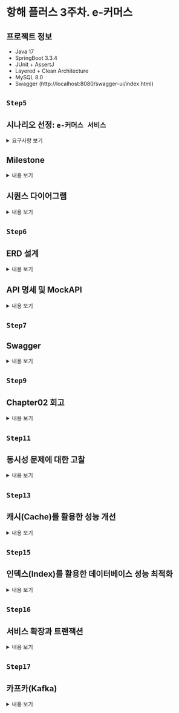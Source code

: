 # 항해 플러스 3주차. e-커머스

## 프로젝트 정보
- Java 17
- SpringBoot 3.3.4
- JUnit + AssertJ
- Layered + Clean Architecture
- MySQL 8.0
- Swagger (http://localhost:8080/swagger-ui/index.html)

## `Step5`
## 시나리오 선정: `e-커머스 서비스`
<details>
<summary>요구사항 보기</summary>

### Description
- `e-커머스 상품 주문 서비스`를 구현해 봅니다.
- 상품 주문에 필요한 메뉴 정보들을 구성하고 조회가 가능해야 합니다.
- 사용자는 상품을 여러개 선택해 주문할 수 있고, 미리 충전한 잔액을 이용합니다.
- 상품 주문 내역을 통해 판매량이 가장 높은 상품을 추천합니다.

### Requirements
- 아래 4가지 API 를 구현합니다.
    - 잔액 충전 / 조회 API
    - 상품 조회 API
    - 주문 / 결제 API
    - 인기 판매 상품 조회 API
- 각 기능 및 제약사항에 대해 단위 테스트를 반드시 하나 이상 작성하도록 합니다.
- 다수의 인스턴스로 어플리케이션이 동작하더라도 기능에 문제가 없도록 작성하도록 합니다.
- `동시성 이슈`를 고려하여 구현합니다.
- 재고 관리에 문제 없도록 구현합니다.

### API Specs

`기본 과제`

1️⃣ `주요` 잔액 충전 / 조회 API
- 결제에 사용될 금액을 충전하는 API 를 작성합니다.
- 사용자 식별자 및 충전할 금액을 받아 잔액을 충전합니다.
- 사용자 식별자를 통해 해당 사용자의 잔액을 조회합니다.

2️⃣ `기본` 상품 조회 API
- 상품 정보(ID, 이름, 가격, 잔여수량)을 조회하는 API 를 작성합니다.
- 조회 시점의 상품별 잔여수량이 정확하면 좋습니다.

3️⃣ `주요` 주문 / 결제 API
- 사용자 식별자와 (상품 ID, 수량) 목록을 입력받아 주문하고 결제를 수행하는 API 를 작성합니다.
- 결제는 기 충전된 잔액을 기반으로 수행하며 성공할 시 잔액을 차감해야 합니다.
- 데이터 분석을 위해 결제 성공 시에 실시간으로 주문 정보를 데이터 플랫폼에 전송해야 합니다.
  - 데이터 플랫폼이 어플리케이션 `외부` 라는 가정만 지켜 작업해 주시면 됩니다.
  - 데이터 플랫폼으로의 전송 기능은 Mock API, Fake Module 등 다양한 방법으로 접근해 봅니다.

4️⃣ `기본` 상위 상품 조회 API
- 최근 3일간 가장 많이 팔린 상위 5개 상품 정보를 제공하는 API 를 작성합니다.
- 통계 정보를 다루기 위한 기술적 고민을 충분히 해보도록 합니다.

`심화 과제`

5️⃣ `심화` 장바구니 기능
- 사용자는 구매 이전에 관심 있는 상품들을 장바구니에 적재할 수 있습니다.
- 이 기능을 제공하기 위해 `장바구니에 상품 추가/삭제` API 와 `장바구니 조회` API 가 필요합니다.
- 위 두 기능을 제공하기 위해 어떤 요구사항의 비즈니스 로직을 설계해야 할지 고민해 봅니다.

`💡KEY POINT`

- 동시에 여러 주문이 들어올 경우, 유저의 보유 잔고에 대한 처리가 정확해야 합니다.
- 각 상품의 재고 관리가 정상적으로 이루어져 잘못된 주문이 발생하지 않도록 해야 합니다.

</details>

## Milestone
<details>
<summary>내용 보기</summary>

### 1주차 (2024년 10월 05일 ~ 2024년 10월 11일)
- `주요 목표`: 프로젝트 시작 및 기본 API 설계
- `작업 내용`
  - Milestone 작성
  - 시퀀스 다이어그램 작성
  - ERD 작성
  - API 명세 및 MockAPI 작성

### 2주차 (2024년 10월 12일 ~ 2024년 10월 18일)
- `주요 목표`: 기능 구현
- `작업 내용`
  - 잔액 충전 / 조회 API 구현
  - 상품 조회 API / 상위 상품 조회 API 구현
  - 주문 / 결제 API 구현
  - 장바구니 기능 구현

### 3주차 (2024년 10월 19일 ~ 2024년 10월 25일)
- `주요 목표`: 기능 고도화 및 리팩토링
- `작업 내용`
  - 코드 리팩토링 및 최적화
  - 예외 처리 강화
  - 통합 테스트 작성

</details>

## 시퀀스 다이어그램
<details>
<summary>내용 보기</summary>

### ver. 1주차 (2024년 10월 05일 ~ 2024년 10월 11일)
- 클라이언트, 도메인 모듈, 데이터 플랫폼을 기본 구조로 시퀀스 다이어그램을 작성 
- 추후 과제 요구사항에 맞춰 점차 고도화 예정
- Mermaid 로딩 문제로 인한 다이어그램 통합

### ver. 2주차 (2024년 10월 12일 ~ 2024년 10월 18일)
- 과제 피드백 수정 사항 반영: 서비스명 및 메서드명 표기
- 비지니스 로직 구현에 따른 변경

```mermaid
sequenceDiagram
  actor  Client
  participant UserApplicationService
  participant ProductApplicationService
  participant OrderApplicationService
  participant PaymentApplicationService
  participant CartApplicationService
  participant DataPlatform
  
  Note left of Client: 1. 잔액 조회 API
  Client->>+UserApplicationService: GET /users/balance/{id}
  UserApplicationService->>+DataPlatform: UserService.getPoint(userId)
  DataPlatform-->>-UserApplicationService: User
  UserApplicationService-->>-Client: 200 UserPointResponse 

  Note left of Client: 2. 잔액 충전 API
  Client->>+UserApplicationService: PATCH /users/balance/charge
  UserApplicationService->>+DataPlatform: UserService.chargePoint(userId, amount)
  opt 유효하지 않은 포인트
    UserApplicationService-->>Client: 404 ErrorResponse
  end
  DataPlatform-->>-UserApplicationService: User
  UserApplicationService-->>-Client: 200 UserPointResponse

  Note left of Client: 3. 상품 조회 API
  Client->>+ProductApplicationService: GET /products
  ProductApplicationService->>+DataPlatform: ProductService.getProducts()
  DataPlatform-->>-ProductApplicationService: List<Product> products
  ProductApplicationService-->>-Client: 200 ProductResponse

  Note left of Client: 4. 상위 상품 조회 API
  Client->>+ProductApplicationService: GET /products/popular
  ProductApplicationService->>+DataPlatform: OrderService.popularProducts()
  DataPlatform-->>-ProductApplicationService: List<Long> productIds
  loop [n < productIds.size()]
    ProductApplicationService->>+DataPlatform: ProductService.getProduct(productId)
    DataPlatform-->>-ProductApplicationService: Product
  end
  ProductApplicationService-->>-Client: 200 ProductResponse

  Note left of Client: 5. 주문 API
  Client->>+OrderApplicationService: POST /orders
  loop [n < orderProducts.size()]
    OrderApplicationService->>+DataPlatform: ProductService.reduceProduct(productId, quantity)
    DataPlatform-->>-OrderApplicationService: Product
    opt 상품이 존재하지 않거나, 재고가 부족한 경우
        OrderApplicationService-->>Client: 400 404 ErrorResponse
    end
  end
  OrderApplicationService->>+DataPlatform: OrderService.createOrder(userId, orderLineRequestList)
  DataPlatform-->>-OrderApplicationService: Order
  OrderApplicationService-->>-Client: 200 OrderResponse


  Note left of Client: 6. 결제 API
  Client->>+PaymentApplicationService: POST /payments
  PaymentApplicationService->>+DataPlatform: OrderService.order(orderId)
  DataPlatform-->>-PaymentApplicationService: Order
  opt 주문이 존재하지 않는 경우
    PaymentApplicationService-->>Client: 400 ErrorResponse
  end
  alt
    PaymentApplicationService->>+DataPlatform: UserService.usePoint(userId, totalPrice)
    DataPlatform-->>-PaymentApplicationService: OK
    PaymentApplicationService->>+DataPlatform: PaymentService.payment(userId, SUCCESS)
    DataPlatform-->>-PaymentApplicationService: Payment SUCCESS
    PaymentApplicationService->>+DataPlatform: OrderService.completeOrder(Order)
    DataPlatform-->>-PaymentApplicationService: OK
  else 포인트가 부족한 경우
    PaymentApplicationService->>+DataPlatform: UserService.usePoint(userId, totalPrice)
    DataPlatform-->>-PaymentApplicationService: Exception
    PaymentApplicationService->>+DataPlatform: PaymentService.payment(userId, FAIL)
    DataPlatform-->>-PaymentApplicationService: Payment FAIL
  end
  PaymentApplicationService-->>-Client: 200 PaymentResponse

  Note left of Client: 7. 장바구니 목록 조회
  Client->>+CartApplicationService: POST /carts/{id}
  CartApplicationService->>+DataPlatform: CartService.getCarts(userId)
  DataPlatform-->>-CartApplicationService: List<Cart> carts
  CartApplicationService-->>-Client: 200 CartResponse

  Note left of Client: 8. 장바구니 추가
  Client->>+CartApplicationService: PATCH /carts/add
  CartApplicationService->>+DataPlatform: ProductService.getProduct(productId)
  DataPlatform-->>-CartApplicationService: Product
  opt 상품이 존재하지 않는 경우
    CartApplicationService-->>Client: 400 ErrorResponse
  end
  CartApplicationService->>+DataPlatform: CartService.addCart(userId, quantity, product)
  DataPlatform-->>-CartApplicationService: List<Cart> carts
  CartApplicationService-->>-Client: 200 CartResponse

  Note left of Client: 9. 장바구니 제거
  Client->>+CartApplicationService: PATCH /carts/remove
  CartApplicationService->>+DataPlatform: CartService.removeCart(userId, productId)
  opt 장바구니에 해당 상품이 존재하지 않는 경우
    CartApplicationService-->>Client: 400 ErrorResponse
  end
  CartApplicationService-->>-Client: 200 CartResponse
```
</details>

## `Step6`

## ERD 설계

<details>
<summary>내용 보기</summary>

### ver. 1주차 (2024년 10월 05일 ~ 2024년 10월 11일)
- 히스토리 테이블 제외
- 추후 과제 요구사항에 맞춰 점차 고도화 예정

### ver. 2주차 (2024년 10월 12일 ~ 2024년 10월 18일)
- 과제 피드백 수정 사항 반영

![img.png](docs/step06/img.png)

</details>

## API 명세 및 MockAPI

<details>
<summary>내용 보기</summary>

### (1) 잔액 조회 API
- Endpoint: `GET` /users/balance/{id}
- Summary: 사용자의 잔액을 조회한다.
- Parameter:
  - `id` 사용자 고유 식별자
- ResponseBody:
  - `200` OK
    - `userId`: 사용자 고유 식별자
    - `userName`: 사용자 이름
    - `point`: 포인트 잔액
  ```json
  {
    "userId": "long",
    "userName": "string",
    "point": "long"
  }
  ```
- Example:
  - Response:
    ```json
    {
      "userId": 1,
      "userName": "Alice",
      "point": 100000
    }
    ```
    
### (2) 잔액 충전 API
- Endpoint: `PATCH` /users/balance/charge
- Summary: 사용자의 잔액을 충전한다.
- RequestBody:
  - `userId`: 사용자 고유 식별자
  - `amount`: 충전할 금액
  ```json
  {
    "userId": "long",
    "amount": "long"
  }
  ```
- ResponseBody:
  - `200` OK
    - `userId`: 사용자 고유 식별자
    - `userName`: 사용자 이름
    - `point`: 포인트 잔액
  ```json
  {
    "userId": "long",
    "userName": "string",
    "point": "long"
  }
  ```
- Example:
  - Request:
    ```json
    {
      "userId": 1,
      "amount": 500000
    }
    ``` 
  - Response:
    ```json
    {
       "userId": 1,
       "userName": "Alice",
       "point": 150000
    }
    ```

### (3) 상품 목록 조회 API
- Endpoint: `GET` /products
- Summary: 상품 목록을 조회한다.
- ResponseBody:
  - `200` OK
    - `productId`: 상품 고유 식별자
    - `productName`: 상품명
    - `unitPrice`: 단가
    - `stock`: 재고 수량
  ```json
  [
    {
      "productId": "long",
      "ProductName": "string",
      "unitPrice": "long",
      "stock": "long"
    }
  ]
  ```
- Example:
- Response:
  ```json
  [
    {
      "productId": 1,
      "ProductName": "Laptop",
      "unitPrice": 1500000,
      "stock": 10
    },
    {
      "productId": 2,
      "ProductName": "Smartphone",
      "unitPrice": 800000,
      "stock": 20
    },
    {
      "productId": 3,
      "ProductName": "Headphones",
      "unitPrice": 150000,
      "stock": 50
    },
    {
      "productId": 4,
      "ProductName": "Keyboard",
      "unitPrice": 50000,
      "stock": 30
    },
    {
      "productId": 5,
      "ProductName": "Mouse",
      "unitPrice": 30000,
      "stock": 40
    },
    {
      "productId": 6,
      "ProductName": "Monitor",
      "unitPrice": 300000,
      "stock": 15
    },
    {
      "productId": 7,
      "ProductName": "Tablet",
      "unitPrice": 600000,
      "stock": 25
    },
    {
      "productId": 8,
      "ProductName": "Smartwatch",
      "unitPrice": 250000,
      "stock": 35
    },
    {
      "productId": 9,
      "ProductName": "External Hard Drive",
      "unitPrice": 120000,
      "stock": 20
    },
    {
      "productId": 10,
      "ProductName": "USB Cable",
      "unitPrice": 10000,
      "stock": 100
    }
  ]
  ```

### (4) 상위 상품 조회 API
- Endpoint: `GET` /products/popular
- Summary: 최근 3일간 가장 많이 팔린 상위 5개 상품을 조회한다.
- ResponseBody:
  - `200` OK
    - `productId`: 상품 고유 식별자
    - `productName`: 상품명
    - `unitPrice`: 단가
    - `stock`: 재고 수량
  ```json
  [
    {
      "productId": "long",
      "ProductName": "string",
      "unitPrice": "long",
      "stock": "long"
    }
  ]
  ```
- Example:
  - Response:
    ```json
    [
      {
        "productId": 4,
        "ProductName": "Keyboard",
        "unitPrice": 50000,
        "stock": 30
      },
      {
        "productId": 2,
        "ProductName": "Smartphone",
        "unitPrice": 800000,
        "stock": 20
      },
      {
        "productId": 1,
        "ProductName": "Laptop",
        "unitPrice": 1500000,
        "stock": 10
      },
      {
        "productId": 7,
        "ProductName": "Tablet",
        "unitPrice": 600000,
        "stock": 25
      },
      {
        "productId": 10,
        "ProductName": "USB Cable",
        "unitPrice": 10000,
        "stock": 100
      }
    ]
    ```

### (5) 주문 API
- Endpoint: `POST` /orders
- Summary: 상품을 주문한다.
- RequestBody:
  - `userId`: 사용자 고유 식별자
  - `OrderProductList`: 주문 상품 리스트
    - `productId`: 상품 고유 식별자
    - `quantity`: 주문 수량 
  ```json
  {
    "userId": "long",
    "OrderProductList": [
      {
        "productId": "long",
        "quantity": "long"
      }
    ]
  }
  ```
- ResponseBody:
  - `200` OK
    - `orderId`: 주문 고유 식별자
    - `orderStatus`: 주문 상태 (PENDING: 주문 대기, COMPLETED: 주문 완료, CANCELED: 주문 취소)
    - `productCount`: 주문 상품 수량
    - `totalPrice`: 주문 금액
    ```json
    {
      "orderId": "long",
      "orderStatus": "string",
      "productCount": "long",
      "totalPrice": "long"
    }
    ```
- Example:
  - Request:
    ```json
    {
      "userId":1,
      "OrderProductList": [
        {
          "productId": 2,
          "quantity": 3
        }
      ]
    }
    ``` 
  - Response:
    ```json
    {
      "orderId": 11,
      "orderStatus": "PENDING",
      "productCount": 1,
      "totalPrice": 2400000
    }
    ```

### (6) 결제 API
- Endpoint: `POST` /payments
- Summary: 주문을 결제한다.
- RequestBody:
  - `userId`: 사용자 고유 식별자
  - `orderId`: 주문 고유 식별자
  ```json
  {
    "userId": "long",
    "orderId": "long"
  }
  ```
- ResponseBody:
  - `200` OK
    - `paymentTsid`: 결제 고유 식별자
    - `amount`: 결제 금액
    - `status`: 결제 상태 (SUCCESS: 결제 성공, FAILED: 결제 실패, CANCELLED: 결제 취소)
    ```json
    {
      "paymentId": "long",
      "amount" : "long",
      "paymentStatus" : "string"
    }
    ```
- Example:
  - Request:
    ```json
    {
      "userId": 1,
      "orderId": 11
    }
    ``` 
  - Response:
    ```json
    {
      "paymentId": 1,
      "amount": 2400000,
      "paymentStatus": "FAILED"
    }
    ```

### (7) 장바구니 목록 조회 API
- Endpoint: `GET` /carts/{id}
- Summary: 장바구니 목록을 조회한다.
- Parameter:
  - `id` 사용자 고유 식별자
- ResponseBody:
  - `200` OK
    - `productId`: 장바구니 고유 식별자
    - `productName`: 상품명
    - `quantity`: 장바구니 상품 수량
    - `unitPrice`: 장바구니 상품 단가
    - `cartState`: 장바구니 상품 상태 (AVAILABLE: 구매 가능, OUT_OF_STOCK: 품절)
  ```json
  [
    {
      "productId": "long",
      "productName": "string",
      "quantity": "long",
      "unitPrice": "long",
      "cartState": "string"
    }
  ]
  ```
- Example:
  - Response:
    ```json
    [
      {
        "productId": 1,
        "productName": "Laptop",
        "quantity": 1,
        "unitPrice": 1500000,
        "cartState": "AVAILABLE"
      }
    ]
    ```

### (8) 장바구니 추가 API
- Endpoint: `PATCH` /carts/add
- Summary: 장바구니에 상품을 추가한다.
- RequestBody:
  - `userId`: 사용자 고유 식별자
  - `productId`: 상품 고유 식별자
  - `quantity`: 장바구니 상품 추가 수량
  ```json
  {
    "userId": "long",
    "productId": "long",
    "quantity": "long"
  }
  ```
- ResponseBody:
  - `200` OK
    - `productId`: 장바구니 고유 식별자
    - `productName`: 상품명
    - `quantity`: 장바구니 상품 수량
    - `unitPrice`: 장바구니 상품 단가
    - `cartState`: 장바구니 상품 상태 (AVAILABLE: 구매 가능, OUT_OF_STOCK: 품절)
  ```json
  [
    {
      "productId": "long",
      "productName": "string",
      "quantity": "long",
      "unitPrice": "long",
      "cartState": "string"
    }
  ]
  ```
- Example:
  - Request:
    ```json
    {
      "userId": 1,
      "productId": 1,
      "quantity": 1
    }
    ``` 
  - Response:
    ```json
    [
      {
        "productId": 1,
        "productName": "Laptop",
        "quantity": 1,
        "unitPrice": 1500000,
        "cartState": "AVAILABLE"
      }
    ]
    ```
    
### (9) 장바구니 제거 API
- Endpoint: `PATCH` /carts/remove
- Summary: 장바구니의 상품을 제거한다.
- RequestBody:
  - `userId`: 사용자 고유 식별자
  - `productId`: 상품 고유 식별자
  ```json
  {
    "userId": "long",
    "productId": "long"
  }
  ```
- ResponseBody:
  - `200` OK
    - `productId`: 장바구니 고유 식별자
    - `productName`: 상품명
    - `quantity`: 장바구니 상품 수량
    - `unitPrice`: 장바구니 상품 단가
    - `cartState`: 장바구니 상품 상태 (AVAILABLE: 구매 가능, OUT_OF_STOCK: 품절)
  ```json
  [
    {
      "productId": "long",
      "productName": "string",
      "quantity": "long",
      "unitPrice": "long",
      "cartState": "string"
    }
  ]
  ```
- Example:
  - Request:
    ```json
    {
      "userId": 1,
      "productId": 1
    }
    ``` 
  - Response:
    ```json
    [
      {
        "productId": 1,
        "productName": "Laptop",
        "quantity": 1,
        "unitPrice": 1500000,
        "cartState": "AVAILABLE"
      }
    ]
    ```
    
</details>

## `Step7`
## Swagger
<details>
<summary>내용 보기</summary>

### Swagger: http://localhost:8080/swagger-ui/index.html

![img.png](docs/step07/img.png)

</details>

## `Step9`
## Chapter02 회고
<details>
<summary>내용 보기</summary>

### 1주차 (2024년 10월 05일 ~ 2024년 10월 11일)
프로젝트의 첫 주는 전체적인 방향을 잡는 데 중점을 두었습니다.
시퀀스 다이어그램과 ERD 작성은 비즈니스 로직을 시각적으로 표현하는 데 도움이 되었으며, 명세와 MockAPI 작성을 통해 각 엔드포인트의 역할을 명확히 할 수 있었습니다.
이 과정에서 느낀 점은 초기 설계에 시간을 투자하는 것이 이후 개발의 효율성을 높인다는 것이었습니다. 설계의 중요성을 실감한 주차였습니다.

### 2주차 (2024년 10월 12일 ~ 2024년 10월 18일)
본격적인 기능 구현이 이루어진 주차였습니다.
초기에 설계한 API 명세를 바탕으로 빠르게 개발을 진행할 수 있었지만, 일부 예외 처리 및 경계 조건을 고려하지 못했던 부분에서 시간이 지체되기도 했습니다.
특히, 장바구니와 주문/결제 API에서 비즈니스 로직의 복잡성을 느꼈고, 초기 설계 시 좀 더 구체적인 시나리오를 고려했으면 좋았겠다고 생각했습니다.
이 경험은 설계 단계에서 예외 상황과 경계 조건에 대해 더 깊이 고민해야 함을 깨닫게 해주었습니다.

### 3주차 (2024년 10월 19일 ~ 2024년 10월 25일)
이번 주는 기능을 고도화하고 기존 코드를 개선하는 데 집중했습니다.
초기 설계와 구현된 코드를 기반으로 리팩토링을 진행하며 코드의 가독성과 유지보수성을 높이는 데 주력했습니다. 
통합 테스트 작성은 시스템의 안정성을 확인하는 중요한 과정이었고, 초기 설계와 명세가 잘 되어 있어서 테스트 시 큰 문제가 발생하지 않았습니다.
이 과정에서 다시 한 번 설계가 중요하다는 것을 실감했고, 설계에 더 많은 시간을 투자하는 것이 개발 과정에서의 리스크를 줄이는 데 크게 기여한다는 결론을 내렸습니다.

### 전체적인 회고
설계가 제대로 되어 있다면, 개발 속도는 자연스럽게 빨라지고 리팩토링 시에도 큰 어려움이 없습니다.
설계 단계에서 충분한 시간과 자원을 투자하면, 이후의 개발 과정에서 발생할 수 있는 문제를 미연에 방지할 수 있습니다.
이번 챕터 통해 설계의 중요성을 더욱 깊이 느낄 수 있었으며, 앞으로의 프로젝트에서도 초기 설계에 더 집중하고자 합니다.

</details>

## `Step11`
## 동시성 문제에 대한 고찰
<details>
<summary>내용 보기</summary>

## 동시성 문제(Concurrency Issue)

여러 프로세스나 스레드가 동시에 같은 데이터에 접근하려 할 때 데이터의 일관성을 해칠 수 있는 상황을 말한다.

`동시성 문제`와 함께 확인해야 할 개념이 있다. 

### 공유 자원(Shared Resource)

`공유 자원`은 여러 프로세스나 스레드가 접근할 수 있는 자원을 말한다.

### 경쟁 상태(Race Condition)

`경쟁 상태`는 `공유 자원`을 동시에 읽거나 쓰는 경우 발생할 수 있는 상황으로, `공유 자원`에 접근하는 순서와 타이밍에 따라 실행 결과가 달라지며, 데이터의 일관성이 보장되지 않는 문제가 발생한다. 

`Example` 입출금 문제

![img.png](docs/step11/img.png)

- `Thread-1`과 `Thread-2`는 동시에 계좌 잔액 1,000원을 조회한다.
- `Thread-1`은 500원을 입금하여 계좌 잔액을 1,500원으로 저장한다.
- `Thread-2`는 500원을 인출하여 계좌 잔액을 500원으로 저장한다.

계좌 잔액이 1,000원인 상황에서 `Thread-1`이 500원을 입금하고 `Thread-2`가 500원을 출금한다면 계좌 잔액은 1,000원이어야 한다. 그러나, `공유 자원`인 계좌 잔액에 대해 `Thread-1`과 `Thread-2` 사이에서 `경쟁 상태`가 발생할 수 있으며 최종 계좌 잔액은 1,000원이 아닐 가능성이 있다.

그렇다면 이러한 상황은 왜 발생하는 것일까?

바로, `원자성(Atomicity)`과 `가시성(Visibility)`이 보장되지 않았기 때문이다.

`원자성`은 하나의 작업이 중간에 끼어들거나 나누어지지 않고, 완전히 실행되거나 전혀 실행되지 않아야 함을 말한다. 즉, 계좌 잔액을 조회하고 값을 변경한 후, 변경된 값을 저장하는 것이 모두 하나의 단위 작업으로 실행 되어야 한다.

`가시성`은 하나의 프로세스나 스레드가 수정한 값을 다른 프로세스나 스레드가 즉시 확인할 수 있어야 함을 의미한다. 위 그림과 같이, `Thread-1`이 변경한 계좌 잔액이 `Thread-2`에 반영되지 않아 데이터의 일관성이 깨질 수 있다.

### 임계 영역(Critical Section)

![img.png](docs/step11/img01.png)

(출처: https://nailyourinterview.org/interview-resources/operating-systems/critical-section-problem/)

`공유 자원`에 접근하는 영역을 `임계 영역`이라고 하며, `경쟁 상태`가 발생하는 영역이다.

`임계 영역`에서 `동기화 기법`을 통해 `경쟁 상태`를 해결할 수 있으며, 설계시 고려해야 할 조건이 있다. 

1. `상호 배제(Mutual Exclusion)`: 임계 영역에 동시에 하나의 프로세스나 스레드만 접근할 수 있도록 보장하는 특성을 말한다.
2. `진행(Progress)`: 임계 영역에 진입하려는 스레드가 하나라도 있을 경우, 다른 스레드가 해당 진입을 방해하지 않도록 보장하는 특성을 말한다.
3. `한정 대기(Bounded Waiting)`: 스레드가 임계 영역에 들어가기 위해 무한히 기다리지 않도록 보장하는 특성을 말한다.

`동기화 기법`에는 대표적으로 `lock`, `synchronized`키워드를 활용하는 방법이 있으며, `Chapter01. TDD & Clean Architecture`에서 학습했던 내용이다.

이번 과제에서는 데이터베이스에서 발생할 수 있는 동시성 문제를 파악하고 해결해보고자 한다.

## 데이터베이스의 동시성 문제

다수의 사용자가 동시에 데이터베이스에 접근하여 동일한 데이터를 조회하거나 수정하는 상황이 발생한다.

이때, 발생할 수 있는 동시성 문제는 아래와 같다.

### 갱신 분실(Lost Update)

`갱신 분실`은 여러 트랜잭션이 동시에 데이터를 수정하면서 하나의 트랜잭션 작업의 결과가 분신되는 문제를 말한다.

![img_1.png](docs/step11/img02.png)

- `Transaction1`이 상품 재고(10개)를 조회한다. 
- `Transaction2`도 상품 재고(10개)를 조회한다.
- `Transaction1`이 상품 재고를 20개로 업데이트한다.
- `Transaction2`도 상품 재고를 5개로 업데이트한다.

`Transaction1`의 업데이트가 `Transaction2`의 업데이트에 의해 분실되는 상황이 발생한다.

### 모순성(Inconsistency)



## 데이터베이스의 동시성 문제 해결 방안

그렇다면, 동시성 문제를 해결할 수 있는 방법은 무엇이 있을까?


## 이커머스 과제에서의 동시성 문제 해결

데이터베이스의 동시성 문제를 해결하기 위한 동시성 제어 기법에는 `Database Lock`과 `Redis`를 활용한`Distributed Lock`이 있다. 테스트를 통해 동시성 제어 기법을 비교하여 이번 과제에서 발생할 수 있는 동시성 문제를 해결하고자 한다.

동시성 제어 기법을 비교하기 위한 테스트는 아래 테스트 시나리오를 바탕으로 `JMeter`를 활용하여 진행하였다.

```
[시나리오]

최초 재고가 10,000개인 특정 상품(Laptop)에 대해 아래와 같이 요청을 보낸다.

100명의 사용자가 동시에 재고 1개 차감 요청
1,000명의 사용자가 동시에 재고 1개 차감 요청
5,000명의 사용자가 동시에 재고 1개 차감 요청
```

재고 차감 로직은 아래와 같이 구현하였다.

```java
@Transactional
public Product reduceProduct(long productId, long quantity) {
    
    // 01. 재고 조회 
	Product product = productRepository.findById(productId)
			.orElseThrow(() -> new IllegalStateException(ExceptionMessage.PRODUCT_NOT_FOUND.getMessage()));
    
    // 02. 재고 차감
	product.reduceStock(quantity);

    // 03. 저장
	return productRepository.save(product);
}
```

### CASE01. 트랜잭션 격리 수준

현재 데이터베이스에 설정된 트랜잭션 격리 수준을 확인하기 위해 쿼리문 `SELECT @@GLOBAL(or SESSION).transaction_isolation`을 실행하였다.

![img.png](docs/step11/img03.png)

InnoDB의 기본값인 `REPEATABLE_READ`로 설정되어 있는 것을 확인하였다.

`REPEATABLE_READ` 상태에서 테스트를 진행하였으며, `Dirty Read`는 방지할 수 있으나, 여전히 `Lost Upate`나 `Phantom Read` 문제가 발생할 가능성이 있다. 테스트 결과는 아래와 같았다.

`테스트 결과`

`상품 재고`

![img.png](docs/step11/img04.png)
![img_1.png](docs/step11/img05.png)
![img_2.png](docs/step11/img06.png)

`JMeter`

![img_3.png](docs/step11/img07.png)

최종 상품 재고는 `3,900`이어야 하지만 `9,301`인 것을 확인할 수 있다. 

일부 재고 차감 요청이 누락되거나, 잘못된 재고 수량으로 갱신된 것으로 보인다.

`REPEATABLE_READ`는 같은 트랜잭션 내에서 데이터의 일관성을 어느 정도 보장하지만, 다수의 요청이 동시에 발생할 때 데이터 일관성을 보장하지 못하는 것으로 보인다.

따라서, 추가적인 동시성 제어 기법이 필요하다.

### CASE02. 낙관적 락(Optimistic Lock) 적용

`@Version`필드를 통해 버전 관리를 설정하고, `@Lock(LockModeType.OPTIMISTIC)`으로 `낙관적 락`을 적용하였다.

```java
@Version
private long version;

@Lock(LockModeType.OPTIMISTIC)
Optional<ProductEntity> findById(long id);
```
각 트랜잭션은 재고를 수정하기 전 버전 정보를 확인하여, 수정 중 데이터가 다른 트랜잭션에 의해 변경되었을 경우 충돌을 감지한다.

`테스트 결과`

`상품 재고`

![img_4.png](docs/step11/img08.png)
![img_5.png](docs/step11/img09.png)
![img_6.png](docs/step11/img10.png)

`JMeter`

![img_7.png](docs/step11/img11.png)

충돌로 인해 89.9%의 트랜잭션에서 `ObjectOptimisticLockingFailureException`이 발생한 것을 확인할 수 있다. 해당 요청은 자동으로 롤백되었으며, 증가한 버전 만큼 상품 재고가 차감된 것을 확인 할 수 있다.

`낙관적 락`은 충돌이 많은 환경에서 다수의 트랜잭션이 반복적으로 실패할 수 있어 재시도 로직이 필요할 것으로 보인다.

`implementation("org.springframework.retry:spring-retry")`의 `@Retryable` 어노테이션을 활용하여 재시도 로직을 쉽게 구현할 수 있다.

```java
@Transactional
@Retryable(
        retryFor = {ObjectOptimisticLockingFailureException.class},
        maxAttempts = 3,
        backoff = @Backoff(delay = 500)
)
public Product reduceProduct(long productId, long quantity) {

    Product product = productRepository.findById(productId)
            .orElseThrow(() -> new IllegalStateException(ExceptionMessage.PRODUCT_NOT_FOUND.getMessage()));

    product.reduceStock(quantity);

    return productRepository.save(product);
}
```

재시도 로직을 추가한다면 충돌로 인한 실패율이 낮아져 전반적으로 처리율이 개선될 것으로 예상되며, 재시도로 인한 DB 부하가 증가할 것으로 예상된다.

### CASE03. 비관적 락(Pessimistic Lock) 적용

`@Lock(LockModeType.PESSIMISTIC_WRITE)`으로 `비관적 락`을 적용하여 다른 트랜잭션이 해당 자원을 수정하지 못하도록 하였다.

```java
@Lock(LockModeType.PESSIMISTIC_WRITE)
Optional<ProductEntity> findById(long id);
```
`테스트 결과`

`상품 재고`

![img.png](docs/step11/img12.png)
![img_1.png](docs/step11/img13.png)
![img_2.png](docs/step11/img14.png)

`JMeter`

![img_3.png](docs/step11/img15.png)

상품 재고 차감이 정확하게 이루어진 것을 확인할 수 있다. 그러나 `비관적 락`으로 인해 다수의 요청이 대기 상태로 전환 되면서, 처리 시간이 증가한 것을 확인할 수 있다.

### CASE04. 분산 락(Distributed Lock) 적용

`Redis`는 `RedLock`알고리즘을 통해 `Lock`을 제공하며, `Jedis`, `Lettuce`, `Redisson` 다양한 라이브러리를 활용할 수 있다.

`Redisson`을 활용하여 분산락을 구현하기 위해 `implementation("org.redisson:redisson-spring-boot-starter:3.37.0")` 의존성을 추가하였다.

```java
@Target(ElementType.METHOD)
@Retention(RetentionPolicy.RUNTIME)
public @interface DistributedLock {

  String key();

  TimeUnit timeUnit() default TimeUnit.MILLISECONDS;

  long waitTime() default 5000L;

  long leaseTime() default 3000L;
}


@Slf4j
@Aspect
@Component
@RequiredArgsConstructor
public class DistributedLockAop {

  private final RedissonClient redissonClient;

  @Around("@annotation(io.hhplus.ecommerce.common.annotation.DistributedLock)")
  public Object lock(ProceedingJoinPoint joinPoint) throws Throwable {
    MethodSignature methodSignature = (MethodSignature) joinPoint.getSignature();
    DistributedLock distributedLock = methodSignature.getMethod().getAnnotation(DistributedLock.class);

    String key = (String) CustomSpringELParser.getDynamicValue(methodSignature.getParameterNames(), joinPoint.getArgs(), distributedLock.key());

    RLock lock = redissonClient.getLock("LOCK:" + key);

    try {

      boolean available = lock.tryLock(distributedLock.waitTime(), distributedLock.leaseTime(), distributedLock.timeUnit());

      if (!available) {
        throw new IllegalStateException(ExceptionMessage.REDIS_LOCK_ACQUIRE_FAILED.getMessage());
      }

      log.info("락 획득(KEY: {})", key);
      return joinPoint.proceed();
    } catch (InterruptedException e) {
      throw new IllegalStateException(ExceptionMessage.REDIS_LOCK_ACQUIRE_FAILED.getMessage());
    } finally {
      lock.unlock();
      log.info("락 해제(KEY: {})", key);
    }
  }
}

@DistributedLock(key = "'product'.concat(':').concat(#productId)")
public ProductResponse reduceProduct(long productId, long amount) {
    return ProductResponse.from(productService.reduceProduct(productId, amount));
}

@Transactional
public Product reduceProduct(long productId, long quantity) {

  Product product = productRepository.findById(productId)
          .orElseThrow(() -> new IllegalStateException(ExceptionMessage.PRODUCT_NOT_FOUND.getMessage()));

  product.reduceStock(quantity);

  return productRepository.save(product);
}
```
![img_5.png](docs/step11/img16.png)

위 그림과 같이 각 요청은 락 획득을 성공한 후 트랜잭션을 시작하여 상품 재고를 차감하고 트랜잭션이 종료된 후 락을 해제한다.

`테스트 결과`

`상품 재고`

![img_4.png](docs/step11/img17.png)
![img_6.png](docs/step11/img18.png)
![img_7.png](docs/step11/img19.png)

`JMeter`

![img_8.png](docs/step11/img20.png)

발생한 1.21%의 예외는 락을 획득하지 못한 요청에서 발생하였으며, 해당 예외를 제외한 요청에 대한 상품 재고 차감은 정확히 반영된 것을 확인하였다.

### 포인트 충전 및 차감 로직

`포인트`는 개별적으로 관리되어 해당 자원에 접근하는 주체가 명확히 구분된다.

충돌 가능성이 낮고, 충돌이 발생하더라도 재시도가 용이하므로, `낙관적 락(Optimistic Lock)`을 통해 동시성 문제를 해결하고자 한다.

### 상품 재고 차감 로직

`상품 재고`는 동시에 여러 사용자가 동일한 상품에 접근할 수 있으며, 충돌 시 재고 수량의 정확한 유지가 필수적이다. 

특히 동시에 다수의 차감 요청이 발생할 가능성이 높아, 명확한 동시성 제어 기법이 필요할 것으로 보인다.

`Redis 분산 락(Distributed Lock)` 또는 `비관적 락(Pessimistic Lock)`을 통해 동시성 문제를 제어하고자 한다.

`Redis 분산 락(Distributed Lock)`

여러 서버에서 접근하더라도 Redis 락을 통해 일관성 있게 재고를 관리할 수 있으며, 락 타임아웃과 같은 부하 제어가 가능하다.

Redis 분산 락을 사용해 특정 상품의 재고 차감 시 락을 선점하고, 재고 차감 로직이 완료된 후 락을 해제하는 방식으로 구현한다.

재시도 로직과 함께 타임아웃을 설정하여 락 점유 시간이 길어지는 것을 방지하고, 응답 속도를 최적화할 수 있다.

`비관적 락(Pessimistic Lock)`

충돌 가능성을 원천적으로 차단하여, 재고 차감 로직이 확실하게 일관성을 유지할 수 있다.

트랜잭션 시작 시 PESSIMISTIC_WRITE 락을 사용해 자원을 점유한 후, 재고 차감 완료 후에 락을 해제한다.

비관적 락의 경우 대기 시간이 증가할 수 있는 단점이 있다.

### 결론

1. 포인트 충전 및 차감 로직 
   - 낙관적 락
   - 충돌 발생 시 재시도를 통해 일관성을 유지하며, 락 유지 비용을 최소화하여 성능을 보장한다.
      
2. 상품 재고 차감 로직
   - Redis 분산 락
   - 분산 환경에서 재고 일관성을 보장할 수 있도록 Redis 분산 락을 사용하고, 높은 동시성 환경에서도 안전하게 재고를 관리할 수 있다.

</details>

## `Step13`
## 캐시(Cache)를 활용한 성능 개선
<details>
<summary>내용 보기</summary>

`캐시(Cache)`는 자주 접근하는 데이터를 메모리에 저장하여 빠르게 제공하는 방식을 말한다.

이커머스 시나리오의 `API`를 분석하고 캐시를 활용하여 성능을 개선하고자 한다.

## `API` 분석 및 개선

사용자가 호출하는 빈도가 높고 캐시를 통한 성능 개선 효과가 클 것으로 예상되는 `API`를 선정하였다.

### 1. 상품 목록 조회 API (`GET` /api/products) 

- **분석**
  - 해당 `API`는 `findAll`을 통해 모든 상품 데이터를 조회한다.
  - 상품 데이터가 많아질수록 조회 시간이 길어질 가능성이 있다.
  - 여러 사용자가 동시에 요청할 경우 데이터베이스에 부하가 발생할 가능성이 크다.


- **성능 비교 테스트**
  ```
  [시나리오]
  
  상품 데이터 1,000건을 100명의 사용자가 10회 호출한다.
  ```
  위 시나리오를 바탕으로, `JMeter`를 활용하여 부하 테스트를 진행하였다.

  - `Thread Group` 설정  
    ![img.png](docs/step13/img.png)

  - [기존] 상품 목록 조회 API 
    ![img.png](docs/step13/img01.png)
    ```
    [결과]
    - 총 요청수: 1,000건
    - 성공률: 100%
    - 최대 응답시간: 1,268ms
    - 최소 응답시간: 28ms
    - 평균 응답시간: 472ms
    - TPS(Transaction Per Second): 165.9/sec 
    ```
    1,000건의 모든 요청에서 데이터베이스를 직접 조회한 결과로, `평균 응답시간`은 `472ms`, `TPS`는 `165.9/sec`으로 측정되었다.
  
  
  그렇다면 상품 데이터 1,000건을 캐싱한다면 결과는 어떻게 달라지게 될까?


- **개선 과정 및 테스트**  

  빠른 데이터 읽기/쓰기 성능을 제공하는 `Redis`를 활용하여 캐시 서버를 구성하였다.
  
  데이터를 찾을때 우선 캐시에 저장된 데이터가 있는지 우선적으로 확인하는 `Look Aside(Lazy Loading) 패턴`을 캐시 전략으로 선택하였다.
  
  `RedisConfig.java`
  ```java
  
  @Bean
  public CacheManager cacheManager(RedissonConnectionFactory redissonConnectionFactory) {

    ObjectMapper objectMapper = new ObjectMapper();
    objectMapper.activateDefaultTyping(objectMapper.getPolymorphicTypeValidator(), ObjectMapper.DefaultTyping.NON_FINAL);
    
    RedisCacheConfiguration redisCacheConfiguration = RedisCacheConfiguration.defaultCacheConfig()
        .serializeKeysWith(RedisSerializationContext.SerializationPair.fromSerializer(new StringRedisSerializer()))
        .serializeValuesWith(RedisSerializationContext.SerializationPair.fromSerializer(new GenericJackson2JsonRedisSerializer(objectMapper)));

    return RedisCacheManager.builder(redissonConnectionFactory)
        .cacheDefaults(redisCacheConfiguration)
        .build();
  }
  ```
  `ProductApplicationService.java`
  ```java
  @Override
  @Cacheable(cacheNames = "products", key = "'allProducts'")
  public Products getProducts() {
      return Products.from(productRepository.findAll());
  }
  ```
  - `Redis`
  ![img02.png](docs/step13/img02.png)  

  - [변경] 상품 목록 조회 API
    ![img03.png](docs/step13/img03.png)
    ```
    [결과]
    - 총 요청수: 1,000건
    - 성공률: 100%
    - 최대 응답시간: 1,867ms
    - 최소 응답시간: 7ms
    - 평균 응답시간: 242ms
    - TPS(Transaction Per Second): 316.7/sec
    ```
    상품 데이터 1,000건을 캐싱한 후 조회한 결과로, `평균 응답시간`은 `242ms`, `TPS`는 `316.7/sec`으로 측정되었다.
    
    초기 60건의 요청에서 `Cache Miss`가 발생하여 데이터베이스에서 데이터를 조회하는 현상이 나타났다.

    `Cache Warming`된 상태에서도 테스트를 진행하였으며, 결과는 아래와 같다.
    
    ![img_1.png](docs/step13/img04.png)
    ```
    [결과]
    - 총 요청수: 1,000건
    - 성공률: 100%
    - 최대 응답시간: 464ms
    - 최소 응답시간: 6ms
    - 평균 응답시간: 127ms
    - TPS(Transaction Per Second): 438.8/sec
    ```
    `평균 응답시간`은 `127ms`, `TPS`는 `438.8/sec`으로 측정되었다.
  

- **결론**

  성능 비교 테스트를 통해 캐시를 적용함으로써 성능이 크게 개선된 것을 확인할 수 있었다.

  `평균 응답 시간`은 캐시 적용 전 `472ms`에서 캐시 적용 후 `127ms`로 약 세 배가량 빨라졌으며, `TPS`는 `438.8/sec`로 기존보다 두 배 이상 증가하였다. 특히, Cache Warming 이후에는 일관된 성능을 제공하며 데이터베이스 부하가 크게 감소한 것이 인상적이었다.
    
  그러나, 모든 상품 데이터를 캐싱하는 방식은 부적절하다고 생각한다. 페이징 처리를 통해 데이터를 나누어 조회하는 방식으로도 충분히 개선될 것으로 보인다.
    
### 2. 상위 상품 조회 API (`GET` /api/products/popular)

- **분석**
  - 해당 `API`는 지난 3일간의 인기 상품 5개를 조회한다.
  - 지난 3일간의 주문 데이터를 기반으로 인기 상품 ID를 조회하고, 각 상품 ID에 해당하는 상품 데이터를 조회하여 반환한다.
  - 상품 및 주문 데이터가 많아질수록 조회 시간이 길어질 가능성이 있다.
  - 여러 사용자가 동시에 요청할 경우 데이터베이스에 부하가 발생할 가능성이 크다.


- **성능 비교 테스트**
  ```
  [시나리오]
  
  - 상품 데이터 1,000건
  - 주문 데이터 10,000건
  
  위 데이터에 대해 100명의 사용자가 10회 호출한다.
  ```

  - [기존] 상품 목록 조회 API
    ![img.png](docs/step13/img05.png)
    ```
    [결과]
    - 총 요청수: 1,000건
    - 성공률: 100%
    - 최대 응답시간: 2,204ms
    - 최소 응답시간: 113ms
    - 평균 응답시간: 1,338ms
    - TPS(Transaction Per Second): 70.9/sec
    ```
    `평균 응답시간`은 `1,338ms`, `TPS`는 `70.9/sec`으로 측정되었다.


- **개선 과정 및 테스트**
  
  `OrderService`의 `getPopularProducts`는 주문 데이터를 집계하기 위해 `GROUP BY`, `SUM` 같은 집계 함수를 사용하고 있으며, 이는 데이터베이스의 부하를 발생시킬 가능성이 높다. 

  또한 지난 3일간의 인기 상품을 조회하는 것이므로 모든 요청에 주문 데이터를 집계하는 것은 불필요한 중복 계산이 발생한다.

  이와 같은 문제를 해결하기 위해 결과를 캐싱하여 성능을 개선하고자 한다.

  `RedisConfig.java`
  ```java
  @Bean
  public CacheManager cacheManager(RedissonConnectionFactory redissonConnectionFactory) {
  
      ObjectMapper objectMapper = new ObjectMapper();
      objectMapper.activateDefaultTyping(objectMapper.getPolymorphicTypeValidator(), ObjectMapper.DefaultTyping.NON_FINAL);

      RedisCacheConfiguration redisCacheConfiguration = RedisCacheConfiguration.defaultCacheConfig()
              .serializeKeysWith(RedisSerializationContext.SerializationPair.fromSerializer(new StringRedisSerializer()))
              .serializeValuesWith(RedisSerializationContext.SerializationPair.fromSerializer(new GenericJackson2JsonRedisSerializer(objectMapper)));
      
      Map<String, RedisCacheConfiguration> redisCacheConfigurations = new HashMap<>();
      redisCacheConfigurations.put("products", redisCacheConfiguration.entryTtl(Duration.ofSeconds(86400)));

      return RedisCacheManager.builder(redissonConnectionFactory)
              .cacheDefaults(redisCacheConfiguration)
              .withInitialCacheConfigurations(redisCacheConfigurations)
              .build();
  }
  ```
  `TTL(Time-To-Live) 설정`: 하루 단위로 데이터가 갱신되므로, 86400(24시간)으로 설정하였다. 
  
  `OrderApplicationService.java`
  ```java
  @Override
  @Cacheable(cacheNames = "products", key = "'popularProductsIds'")
  public List<Long> getPopularProducts(LocalDateTime startDateTime, LocalDateTime endDateTime) {
      return orderRepository.findPopularProducts(startDateTime, endDateTime);
  }
  ```
  
  `OrderScheduler.java`
  ```java
  @Component
  @RequiredArgsConstructor
  public class OrderScheduler {
  
      private final OrderService orderService;
  
      @Scheduled(cron = "0 0 0 * * *")
      @CacheEvict(cacheNames = "popularProducts", key = "'popularProductsIds'")
      public void refreshPopularProductsCached() {
          LocalDateTime now = LocalDateTime.now();
          LocalDateTime startDateTime = now.minusDays(3).toLocalDate().atStartOfDay();
          LocalDateTime endDateTime = now.minusDays(1).toLocalDate().atTime(23, 59, 59);
  
          orderService.getPopularProducts(startDateTime, endDateTime);
      }
  }
  ```
  매일 자정(00시 00분) 주문 집계 데이터에 캐시를 갱신한다.

  `ProductApplicationService.java`
  ```java
  @Override
  @Cacheable(cacheNames = "products", key = "#productId")
  public Optional<Product> getProduct(long productId) {
      return productRepository.findById(productId);
  }

  @Override
  @CachePut(cacheNames = "products", key = "#productId")
  public Product reduceProduct(long productId, long quantity) {

      Product product = productRepository.findById(productId)
              .orElseThrow(() -> new IllegalStateException(ExceptionMessage.PRODUCT_NOT_FOUND.getMessage()));

      product.reduceStock(quantity);

      productRepository.save(product);

      return product;
  }
  ```
  개별 상품에 대한 데이터를 캐싱하며, 개별 상품 재고가 감소할 경우 캐시를 갱신한다.
  
  - `Redis`
  ![img_1.png](docs/step13/img06.png)
  
  - [변경] 상위 상품 조회 API
    ![img_2.png](docs/step13/img07.png)
    ```
    [결과]
    - 총 요청수: 1,000건
    - 성공률: 100%
    - 최대 응답시간: 105ms
    - 최소 응답시간: 13ms
    - 평균 응답시간: 45ms
    - TPS(Transaction Per Second): 750.8/sec
    ```
    `평균 응답시간`은 `45msms`, `TPS`는 `750.8/sec`으로 측정되었다.


- **결론**

이번 성능 개선을 통해 `상위 상품 조회 API`의 성능을 크게 개선할 수 있었다.

최초, 인기 상품 조회를 위해 지난 3일 간의 주문 데이터를 집계하는 데 시간이 많이 소요되었고, 특히 동시에 여러 사용자가 요청할 경우 데이터베이스에 큰 부하가 발생할 가능성이 있었다.

이 문제를 해결하기 위해 `Redis`를 활용한 캐싱을 도입하고, 캐시 `TTL(Time-To-Live)`을 하루 단위로 설정하여 주기적으로 데이터를 갱신하는 방식으로 성능을 개선하였다.

- `평균 응답 시간`: 기존 `1,338ms`에서 `45ms`로 97% 개선
- `TPS(Transaction Per Second)`: `70.9/sec`에서 `750.8/sec`으로 10배 이상 증가

이번 성능 개선은 캐시 전략을 잘 활용한 사례로, 데이터 조회 성능을 획기적으로 개선할 수 있다는 것을 보여주었다.

</details>

## `Step15`
## 인덱스(Index)를 활용한 데이터베이스 성능 최적화
<details>
<summary>내용 보기</summary>

`인덱스(Index)`는 **데이터베이스 테이블의 조회 속도를 향상시키기 위한 자료 구조**이다.

이커머스 시나리오의 **주요 조회 쿼리를 분석하고 인덱스를 활용하여 데이터베이스 성능을 최적화**하고자 한다.

### 주요 조회 쿼리

`PK(Primary Key)`로 조회하는 쿼리는 이미 `인덱스(Index)`가 적용되어 있다고 판단하여 제외하였다.

**1. 장바구니 조회**

`장바구니 테이블`
```sql
CREATE TABLE `ecommerce`.`cart`
(
  `id`    BIGINT  NOT NULL    AUTO_INCREMENT  COMMENT '장바구니 상품 고유 식별자',
  `user_seq`   BIGINT  NOT NULL    COMMENT '사용자 고유 식별자',
  `product_id`   BIGINT  NOT NULL    COMMENT '상품 고유 식별자',
  `quantity`  BIGINT NOT NULL    COMMENT '장바구니 상품 수량',
  `created_at`    DATETIME    NOT NULL    COMMENT '장바구니 상품 생성 일시',
  `updated_at`    DATETIME    NOT NULL    COMMENT '장바구니 상품 갱신 일시',
  PRIMARY KEY (`id`)
);
```

`장바구니 조회 쿼리`: 특정 사용자의 장바구니 목록을 조회한다.
```sql
SELECT * FROM cart WHERE user_seq = ?
```

위 조회 쿼리에 대해 장바구니 데이터 1,000,000건을 생성한 후 `인덱스(Index)` 생성 전과 후를 비교하였다.

[BEFORE]
- INDEX
  ```sql
  SHOW INDEX FROM cart;
  ```
  ![img.png](docs/step15/img.png)
- EXPLAIN
  ![img_1.png](docs/step15/img_1.png)
  ```
  [실행 계획]
  - type: ALL
  - key: -
  - rows: 996,586 
  - filtered: 10 
  - extra: using where
  ```
- EXPLAIN ANALYZE
  ```
  -> Filter: (cart.user_seq = 500)  (cost=100596.10 rows=99659) (actual time=300.922..606.182 rows=1000 loops=1)
  -> Table scan on cart  (cost=100596.10 rows=996586) (actual time=6.593..564.197 rows=1000000 loops=1)
  ```
- EXECUTE
  ```
  select * from cart where user_seq = 500
  1,000 rows retrieved starting from 1 in 486 ms (execution: 183 ms, fetching: 303 ms)
  ```
  
[AFTER]

`user_seq`값을 기준으로 데이터를 조회하기 때문에, 해당 컬럼에 `인덱스(Index)`를 추가하였다. 

```sql
CREATE INDEX idx_user_seq ON `ecommerce`.`cart` (`user_seq`);
```

- INDEX
  ```sql
  SHOW INDEX FROM cart;
  ```
  ![img_3.png](docs/step15/img_3.png)
- EXPLAIN
  ![img_4.png](docs/step15/img_4.png)
  ```
  [실행 계획]
  - type: ref
  - key: idx_user_seq
  - rows: 1000
  - filtered: 100
  - extra: -
  ```
- EXPLAIN ANALYZE
  ```
  -> Index lookup on cart using idx_user_seq (user_seq=500)  (cost=350.00 rows=1000) (actual time=9.130..13.451 rows=1000 loops=1)
  ```
- EXECUTE
  ```
  select * from cart where user_seq = 500
  1,000 rows retrieved starting from 1 in 259 ms (execution: 8 ms, fetching: 251 ms)
  ```
[결과 비교 및 분석]
  1. 쿼리 실행 계획 비교
     - [BEFORE]: `type`이 `ALL`이고 `key`가 `null`로 `전체 테이블 스캔`이 발생한 것을 확인할 수 있다.   
     - [AFTER]: `type`이 `ref`이고 `key`가 새로 생성한 `idx_user_seq`로 `인덱스(Index)`를 통한 조회를 수행되었음을 확인할 수 있다.
  2. `EXPLAIN ANALYZE` 비교
     - [BEFORE]: `테이블 스캔(Table scan)`이 발생하였으며 실행 시간이 `300ms`에서 `606ms`로 측정되었다.
     - [AFTER]: `idx_user_seq`를 활용한 `인덱스 검색(Index Lookup)`으로 실행 시간이 `9ms`에서 `13ms`로 측정되었다.
  3. 실제 쿼리 실행 시간 비교
     - [BEFORE]: `183ms` 소요
     - [AFTER]: `8ms` 소요
  4. 결론
     - `장바구니 테이블`에 `인덱스(Index)`를 추가함으로써 전체 테이블 스캔이 발생하지 않도록 최적화가 이루어졌고 쿼리의 실행 성능이 비약적으로 개선되었다.

**2. 상위 주문 상품 집계**

`주문 테이블`
```sql
CREATE TABLE `ecommerce`.`orders`
(
  `id`    BIGINT  NOT NULL    AUTO_INCREMENT  COMMENT '주문 고유 식별자',
  `user_seq`   BIGINT  NOT NULL    COMMENT '사용자 고유 식별자',
  `order_status`  VARCHAR(20)    NOT NULL    COMMENT '주문 상태',
  `created_at`    DATETIME    NOT NULL    COMMENT '주문 생성 일시',
  `updated_at`    DATETIME    NOT NULL    COMMENT '주문 갱신 일시',
  PRIMARY KEY (`id`)
);
```

`주문 상품 테이블`
```sql
CREATE TABLE `ecommerce`.`order_line`
(
  `id`    BIGINT  NOT NULL    AUTO_INCREMENT  COMMENT '주문 상품 고유 식별자',
  `order_id`   BIGINT  NOT NULL   COMMENT '주문 고유 식별자',
  `product_id`   BIGINT  NOT NULL    COMMENT '상품 고유 식별자',
  `product_name`   VARCHAR(50)  NOT NULL    COMMENT '주문 상품명',
  `unit_price`    BIGINT  NOT NULL    COMMENT '주문 상품 단가',
  `quantity`  BIGINT NOT NULL    COMMENT '주문 상품 수량',
  `created_at`    DATETIME    NOT NULL    COMMENT '주문 상품 생성 일시',
  `updated_at`    DATETIME    NOT NULL    COMMENT '주문 상품 갱신 일시',
  PRIMARY KEY (`id`)
);
```

`상위 주문 상품 집계 쿼리`: 주문이 많은 상위 5개 상품 ID를 조회한다.
```sql
SELECT ol.product_id
FROM order_line ol
INNER JOIN orders o ON o.id = ol.order_id 
WHERE o.order_status != 'CANCELED'
AND o.created_at BETWEEN ? and ?
GROUP BY ol.product_id
ORDER BY sum(ol.quantity) DESC
LIMIT 5;
```

위 조회 쿼리에 대해 주문 데이터 100,000건과 해당 주문 데이터에 대한 주문 상품 데이터 약 700,000건을 생성한 후 `인덱스(Index)` 생성 전과 후를 비교하였다.

[BEFORE]
- INDEX
  ```sql
  SHOW INDEX FROM orders;
  ```
  ![img_5.png](docs/step15/img_5.png)
  ```sql
  SHOW INDEX FROM order_line;
  ```
  ![img_6.png](docs/step15/img_6.png)
- EXPLAIN
  ![img_7.png](docs/step15/img_7.png)
  ```
  [실행 계획]
  1. order_line
    - type: ALL
    - key: -
    - rows: 745,494
    - filtered: 100
    - extra: using temporary; using filesort;
  2. orders
    - type: eq_ref
    - key: PRIMARY
    - rows: 1
    - filtered: 10
    - extra: using where;
  ```
- EXPLAIN ANALYZE
  ```
  -> Limit: 5 row(s)  (actual time=1975.417..1975.418 rows=5 loops=1)
  -> Sort: `sum(ol.quantity)` DESC, limit input to 5 row(s) per chunk  (actual time=1975.416..1975.416 rows=5 loops=1)
  -> Table scan on <temporary>  (actual time=0.001..3.572 rows=99247 loops=1)
  -> Aggregate using temporary table  (actual time=1953.181..1962.915 rows=99247 loops=1)
  -> Nested loop inner join  (cost=336551.48 rows=74542) (actual time=4.199..1534.947 rows=499105 loops=1)
  -> Table scan on ol  (cost=75628.58 rows=745494) (actual time=2.663..661.103 rows=749119 loops=1)
  -> Filter: ((o.order_status <> 'CANCELED') and (o.created_at between '2024-11-11 00:00:00' and '2024-11-13 23:59:59'))  (cost=0.25 rows=0.1) (actual time=0.001..0.001 rows=1 loops=749119)
  -> Single-row index lookup on o using PRIMARY (id=ol.order_id)  (cost=0.25 rows=1) (actual time=0.000..0.000 rows=1 loops=749119)
  ```
- EXECUTE
  ```
  SELECT ol.product_id
  FROM order_line ol
  INNER JOIN orders o ON o.id = ol.order_id
  WHERE o.order_status != 'CANCELED'
  AND o.created_at BETWEEN '2024-11-11 00:00:00' and '2024-11-13 23:59:59'
  GROUP BY ol.product_id
  ORDER BY sum(ol.quantity) DESC
  LIMIT 5
  5 rows retrieved starting from 1 in 1 s 276 ms (execution: 1 s 262 ms, fetching: 14 ms)
  ```

[AFTER]

해당 쿼리는 `orders`테이블의 `order_status`컬럼과 `created_at`컬럼을 조건으로 필터링하고, `order_line`테이블의 `product_id`컬럼을 그룹화하여 수량을 기준으로 내림차순 정렬한다.

먼저, 필터링을 기준으로 개별 `인덱스(Index)` 생성 후 결과를 확인해보았다.

- INDEX
  
  `orders`
  ```sql
  CREATE INDEX idx_order_status ON `ecommerce`.`orders` (`order_status`);
  CREATE INDEX idx_created_at ON `ecommerce`.`orders` (`created_at`);
  ```
  ![img_8.png](docs/step15/img_8.png)
  
  `order_line`
  ```sql
  CREATE INDEX idx_order_id_ ON `ecommerce`.`order_line` (`order_id`);
  CREATE INDEX idx_product_id ON `ecommerce`.`order_line` (`product_id`);
  ```
  ![img_9.png](docs/step15/img_9.png)
- EXPLAIN
  ![img_10.png](docs/step15/img_10.png)
  ```
  [실행 계획]
  1. orders
  - type: ALL
  - key: -
  - rows: 99,951
  - filtered: 25
  - extra: using where; using temporary; using filesort;
  2. order_line
  - type: ref
  - key: idx_order_id
  - rows: 11
  - filtered: 100
  - extra: -
  ```
- EXPLAIN ANALYZE
  ```
  -> Limit: 5 row(s)  (actual time=5582.162..5582.162 rows=5 loops=1)
  -> Sort: `sum(ol.quantity)` DESC, limit input to 5 row(s) per chunk  (actual time=5582.160..5582.160 rows=5 loops=1)
  -> Table scan on <temporary>  (actual time=0.001..4.026 rows=99247 loops=1)
  -> Aggregate using temporary table  (actual time=5555.642..5565.935 rows=99247 loops=1)
  -> Nested loop inner join  (cost=170745.34 rows=294732) (actual time=16.105..5096.183 rows=499105 loops=1)
  -> Filter: ((o.order_status <> 'CANCELED') and (o.created_at between '2024-11-11 00:00:00' and '2024-11-13 23:59:59'))  (cost=10099.35 rows=24988) (actual time=8.893..165.161 rows=66642 loops=1)
  -> Table scan on o  (cost=10099.35 rows=99951) (actual time=8.261..86.275 rows=100000 loops=1)
  -> Index lookup on ol using idx_order_id (order_id=o.id)  (cost=5.25 rows=12) (actual time=0.061..0.073 rows=7 loops=66642)
  ```
- EXECUTE
  ```
  SELECT ol.product_id
  FROM order_line ol
  INNER JOIN orders o ON o.id = ol.order_id
  WHERE o.order_status != 'CANCELED'
  AND o.created_at BETWEEN '2024-11-11 00:00:00' and '2024-11-13 23:59:59'
  GROUP BY ol.product_id
  ORDER BY sum(ol.quantity) DESC
  LIMIT 5
  5 rows retrieved starting from 1 in 2 s 265 ms (execution: 2 s 236 ms, fetching: 29 ms)
  ```

다음으로, `복합 인덱스`를 생성한 후 결과를 확인해보았다.

- INDEX

  `orders`
  ```sql
  CREATE INDEX idx_created_at_order_status ON `ecommerce`.`orders` (`created_at`, `order_status`);
  ```
  ![img_11.png](docs/step15/img_11.png)
  `order_line`
  ```sql
  CREATE INDEX idx_product_id_order_id ON `ecommerce`.`order_line` (`product_id`, `order_id`);
  ```
  ![img_12.png](docs/step15/img_12.png)
- EXPLAIN
  ![img_13.png](docs/step15/img_13.png)
  ```
  [실행 계획]
  1. order_line
  - type: ALL
  - key: -
  - rows: 745,494
  - filtered: 100
  - extra: using temporary; using filesort;
  2. orders
  - type: eq_ref
  - key: PRIMARY
  - rows: 1
  - filtered: 45
  - extra: using where;
  ```
- EXPLAIN ANALIZE
  ```
  -> Limit: 5 row(s)  (actual time=1778.202..1778.202 rows=5 loops=1)
  -> Sort: `sum(ol.quantity)` DESC, limit input to 5 row(s) per chunk  (actual time=1778.201..1778.201 rows=5 loops=1)
  -> Table scan on <temporary>  (actual time=0.001..3.889 rows=99247 loops=1)
  -> Aggregate using temporary table  (actual time=1753.800..1763.988 rows=99247 loops=1)
  -> Nested loop inner join  (cost=336441.80 rows=335469) (actual time=0.106..1379.312 rows=499105 loops=1)
  -> Table scan on ol  (cost=75518.90 rows=745494) (actual time=0.063..234.255 rows=749119 loops=1)
  -> Filter: ((o.order_status <> 'CANCELED') and (o.created_at between '2024-11-11 00:00:00' and '2024-11-13 23:59:59'))  (cost=0.25 rows=0.4) (actual time=0.001..0.001 rows=1 loops=749119)
  -> Single-row index lookup on o using PRIMARY (id=ol.order_id)  (cost=0.25 rows=1) (actual time=0.001..0.001 rows=1 loops=749119)
  ```
- EXECUTE
  ```
  SELECT ol.product_id
  FROM order_line ol
  INNER JOIN orders o ON o.id = ol.order_id
  WHERE o.order_status != 'CANCELED'
  AND o.created_at BETWEEN '2024-11-11 00:00:00' and '2024-11-13 23:59:59'
  GROUP BY ol.product_id
  ORDER BY sum(ol.quantity) DESC
  LIMIT 5
  5 rows retrieved starting from 1 in 1 s 460 ms (execution: 1 s 445 ms, fetching: 15 ms)
  ```

[결과 비교 및 분석]
1. 단일 컬럼 인덱스 생성 후 성능 변화
   - `order_line`의 인덱스 `idx_order_id`, `idx_product_id`와 `orders`의 인덱스 `idx_order_status`, `idx_created_at`를 생성한 후, 실행 시간이 2초대로 오히려 증가하였다.
   - `orders`에서 `order_status`와 `created_at` 조건이 분리된 단일 컬럼 인덱스 방식은 각 조건별 필터링에는 효과적일 수 있다고 생각하지만 기대한 결과가 나오지 않았다.
2. 복합 인덱스 생성 후 성능 변화
   - `orders`에 `(created_at, order_status)`, `order_line`에 `(product_id, order_id)` 복합 인덱스를 생헝한 후, 실행 계획과 실행 시간이 이전보다 더 개선된 것을 확인할 수 있다.
   - `EXPLAIN ANALYZE`결과에서 `order_line`에 대한 테이블 스캔이 여전히 존재하지만, 복합 인덱스를 사용하여 조건 필터링과 정렬을 모두 인덱스에서 처리하면서 성능이 다소 향상된 것으로 생각된다.
3. 결론
   - 복합 인덱스를 추가한 후 쿼리 성능이 개선되었으나, 최적화는 여전히 필요하다.
   - `order_line`에 대한 테이블 스캔을 줄이기 위해 더 나은 인덱스 전략을 찾고, 쿼리 구조를 변경해야 한다.

 </details>

## `Step16`
## 서비스 확장과 트랜잭션
<details>
<summary>내용 보기</summary>

`Spring`에서는 `@Transactional` 어노테이션을 사용하여 선언적 트랜잭션을 통해 트랜잭션을 관리한다.

성능을 최적화하기 위해서는 비즈니스 로직을 분석하여 트랜잭션을 적절히 분할하고, 필요한 경우 트랜잭션의 전파 수준을 조정해야 한다.

## 기존 트랜잭션

기존 트랜잭션은 아래와 같이 `Facade`에 `@Transactional`을 선언하였다.

```java
@Transactional
public PaymentResponse payment(long userSeq, PaymentRequest request) {

    Order order = orderService.getOrder(request.orderId(), OrderStatus.PENDING)
            .orElseThrow(() -> new IllegalStateException(ExceptionMessage.ORDER_NOT_FOUND.getMessage()));

    userPointService.usePoint(userSeq, order.totalPrice());

    orderService.updateOrderStatus(OrderStatus.COMPLETED, order);

    Payment payment = paymentService.payment(userSeq, order);

    return PaymentResponse.from(payment);
}
```

이러한 트랜잭션 범위는 외부 시스템과의 통신이 필요한 경우 문제가 발생할 수 있다.

예를 들어, 외부 데이터 플랫폼으로 주문 데이터를 전달하는 상황을 가정해보자!

외부 데이터 플랫폼으로 주문 데이터를 전달하는 상황을 `Slack`으로 메시지를 보내는 로직으로 대체하여 아래와 같이 추가하였다.

```java

private final SlackMessageUtil slackMessageUtil;

@Transactional
public PaymentResponse payment(long userSeq, PaymentRequest request) {

    Order order = orderService.getOrder(request.orderId(), OrderStatus.PENDING)
            .orElseThrow(() -> new IllegalStateException(ExceptionMessage.ORDER_NOT_FOUND.getMessage()));

    userPointService.usePoint(userSeq, order.totalPrice());

    orderService.updateOrderStatus(OrderStatus.COMPLETED, order);

    Payment payment = paymentService.payment(userSeq, order);

    String message = String.format("사용자(UserSeq: %d) 결제 성공!", event.getUserSeq());
    slackMessageUtil.sendMessage(message);

    return PaymentResponse.from(payment);
}
```

만약 `Slack`으로 메시지를 보내는 로직에 예외가 발생하면 어떻게 될까?

결제 로직은 정상적으로 처리되었으나, `Slack`으로 메시지를 보내는 로직의 예외 발생으로 결제 로직까지 롤백하는 상황이 발생할 것이다.

아래 테스트 코드로 확인해보자.

```java
@Test
@DisplayName("결제 트랜잭션 테스트: 데이터 플랫폼 전달 로직에서 오류 발생한 경우")
void payment_transaction() {
  // Given
  long userSeq = user.getUserSeq();
  long orderId = order.getOrderId();
  long amount = 200000L;

  userFacade.chargePoint(userSeq, new UserPointRequest(amount));

  doThrow(new IllegalStateException()).when(slackMessageUtil).sendMessage(anyString());

  // When
  paymentFacade.payment(userSeq, new PaymentRequest(orderId));

  UserPointResponse response = userFacade.getPoint(userSeq);

  // Then
  assertEquals(amount - order.totalPrice(), response.point());
}
```
![img.png](docs/step16/img.png)

그렇다면 이러한 문제를 어떻게 해결해야 할까?

바로 이벤트를 통한 `관심사 분리`를 통해 해결할 수 있다.

우선, 결제 성공에 대한 이벤트를 정의한다.

```java
@Getter
@Builder
@AllArgsConstructor
@NoArgsConstructor(access = AccessLevel.PROTECTED)
public class PaymentCompleteEvent {
    private Long userSeq;
    private Order order;

    public static PaymentCompleteEvent of(Long userSeq, Order order) {
        return PaymentCompleteEvent.builder()
                .userSeq(userSeq)
                .order(order)
                .build();
    }
}
```

그리고 `ApplicationEventPublisher`를 통해 결제가 완료된 경우 이벤트를 발행한다. 

```java

private final ApplicationEventPublisher eventPublisher;

@Transactional
public PaymentResponse payment(long userSeq, PaymentRequest request) {

  Order order = orderService.getOrder(request.orderId(), OrderStatus.PENDING)
          .orElseThrow(() -> new IllegalStateException(ExceptionMessage.ORDER_NOT_FOUND.getMessage()));

  userPointService.usePoint(userSeq, order.totalPrice());

  orderService.updateOrderStatus(OrderStatus.COMPLETED, order);

  Payment payment = paymentService.payment(userSeq, order);

  eventPublisher.publishEvent(PaymentCompleteEvent.of(userSeq, order));

  return PaymentResponse.from(payment);
}
```

마지막으로, 이벤트를 처리할 리스너를 정의한다.

```java
@Component
@RequiredArgsConstructor
public class PaymentEventHandler {

    private final SlackMessageUtil slackMessageUtil;

    @TransactionalEventListener(phase = TransactionPhase.AFTER_COMMIT)
    public void paymentCompleteEventHandler(PaymentCompleteEvent event) {
        String message = String.format("사용자(UserSeq: %d) 결제 성공!", event.getUserSeq());
        slackMessageUtil.sendMessage(message);
    }
}
```

수정한 후 테스트 결과는 어떨까?

![img_1.png](docs/step16/img01.png)

에러는 발생하였지만, 결제는 정상적으로 처리된 것을 확인할 수 있다.

여기서 주목해야 할 부분은 바로 `관심사 분리`이다.

기존 트랜젝션 관리를 이와 같은 서비스 확장 과정에서 어떻게 최적화할 수 있을까?

## 분산 트랜잭션

단일 서비스 내에서 모든 기능을 처리할 수 있었지만, 비즈니스가 성장하고 다양한 요구사항이 발생하면 하나의 서비스에 모든 기능을 모아두는 것은 관리와 확장성에서 한계가 있다.

이때, `관심사 분리`가 중요하다. 각 도메인과 기능을 독립적으로 관리하고, 변경이 필요할 때 서로 영향을 최소화하며 유연하게 대응할 수 있다.

예를 들어, 결제 서비스와 주문 서비스가 각자의 역할을 명확히 하고, 각 서비스의 트랜잭션 범위를 별도로 관리해야 한다. 

이렇게 분리된 서비스들은 각자의 트랜잭션 범위와 책임을 명확히 하여, 시스템이 확장될수록 유지보수와 변경이 용이해질 것으로 생각된다.

## 결론 및 설계 방향

서비스 분리와 관련된 트랜잭션 관리는 시스템이 확장될수록 더욱 중요한 문제가 된다.

`MSA(Microservices Architecture)`를 채택하여 도메인을 분리하고, `Kafka`를 활용한 이벤트 기반 아키텍처를 도입하고자 한다.

이와 같은 방법은 이커머스 시나리오에서 비즈니스 로직을 독립적이고 확장성을 보장할 수 있다고 생각한다.

그러나 서로 통신하면서 발생하는 데이터 일관성 문제와 트랜잭션 관리 문제를 해결하기 위해 `SAGA 패턴`를 고려해야 하며, 보상 트랜잭션과 같은 방법을 통해 전체 시스템의 일관성을 유지해야 한다.

</details>

## `Step17`
## 카프카(Kafka)
<details>
<summary>내용 보기</summary>

### `마이크로 서비스 아키텍쳐(MSA)`와 `이벤트 드리븐 아키텍쳐(EDA)`

`마이크로 서비스 아키텍쳐(MSA)`는 서비스 간의 독립성과 확장성을 추구한다.

각 서비스는 `느슨한 결합`을 유지하여 서로에 대한 의존도를 낮추고, `강한 응집력`을 통해 서비스의 역할과 책임에 집중한다.

`이벤트 드리븐 아키텍쳐(EDA)`는 이러한 `마이크로 서비스 아키텍쳐(MSA)`를 지원한다.

`이벤트`를 기반으로 서비스를 연결하여 서비스 간 직접적인 호출을 피하고 비동기 통신으로 데이터를 전달하여 확장성을 보장한다.

### 메시지 큐 기반 통신 vs API 기반 통신

`마이크로 서비스 아키텍쳐(MSA)`에서 서비스 간 통신은 매우 중요하며, 이를 위해 일반적으로 API 기반 통신 또는 메시지 큐 기반 통신이 활용된다.

`API 기반 통신`은 간단한 데이터 요청-응답 시나리오에 적합하지만, 높은 결합도와 장애 전파의 한계로 인해 대규모 분산 시스템에서 유연성과 확장성이 제한된다.

반면, `메시지 큐 기반 통신`은 비동기적이고 느슨한 결합을 제공하여 마이크로서비스 간 독립성과 확장성을 보장한다.

특히, 이벤트 드리븐 아키텍처를 채택한 시스템에서는 메시지 큐 기반 통신이 더 적합하며, 안정성과 유연성을 높이는 데 큰 기여한다.

이를 통해 `MSA`의 핵심 원칙인 느슨한 결합과 강한 응집을 효과적으로 실현할 수 있다.

### 왜 카프카(Kafka)인가?

`카프카(Kafka)`는 높은 확장성과 내결함성, 대용량 데이터 처리, 실시간 데이터 처리에 특화되어 있는 오픈소스 메시징 시스템이다.

`카프카(Kafka)`는 아래와 같은 특징을 가진다.

1. 높은 처리량과 낮은 지연시간
   - 대용량 데이터를 실시간으로 처리할 수 있도록 설계되었다.
   - 실시간 데이터 스트림, 로그 집계, 이벤트 드리븐 아키텍처 구현에 적합하다.
2. 메시지 내구성
   - 메모리가 아닌 디스크에 영구적으로 저장돤다.
   - `Redis Pub/Sub`의 경우 디스크에 저장되지 않으며, 장애 발생 시 유실된다.
3. 분산 아키텍처
   - 카프카 클러스터 내부에 여러대의 브로커 서버를 구성하여 높은 확장성과 내결함성을 갖는다.
4. Pull 기반 메시지 소비
   - 컨슈머가 능동적으로 브로커로부터 메시지를 가져오는 방식으로, 처리 능력에 따라 메시지를 컨슘할 수 있다.

### 카프카(Kafka) 구현

`Topic`
```java
@Configuration
public class KafkaTopicConfig {

    @Bean
    public NewTopic paymentCompleteTopic() {
        return TopicBuilder.name("payment-complete").build();
    }
}
```

`Producer`

```java
// KafkaProducerConfig.java
@Configuration
public class KafkaProducerConfig {

  @Bean
  public ProducerFactory<String, String> producerFactory() {
    return new DefaultKafkaProducerFactory<>(producerConfigs());
  }

  @Bean
  public Map<String, Object> producerConfigs() {
    Map<String, Object> props = new HashMap<>();
    props.put(ProducerConfig.BOOTSTRAP_SERVERS_CONFIG, "localhost:9092");
    props.put(ProducerConfig.KEY_SERIALIZER_CLASS_CONFIG, StringSerializer.class);
    props.put(ProducerConfig.VALUE_SERIALIZER_CLASS_CONFIG, StringSerializer.class);
    return props;
  }

  @Bean
  public KafkaTemplate<String, String> kafkaTemplate() {
    return new KafkaTemplate<>(producerFactory());
  }
}

// PaymentKafkaProducer.java
@Component
@RequiredArgsConstructor
public class PaymentKafkaProducer {

  private final KafkaTemplate<String, String> kafkaTemplate;

  public void paymentComplete(PaymentCompleteEvent event) {
    kafkaTemplate.send("payment-complete", ObjectMapperUtil.toJson(event));
  }
}
```

`Consumer`
```java
// KafkaConsumerConfig.java
@Configuration
public class KafkaConsumerConfig {

  @Bean
  public ConsumerFactory<String, String> consumerFactory() {
    return new DefaultKafkaConsumerFactory<>(consumerConfig());
  }

  @Bean
  public Map<String, Object> consumerConfig() {
    Map<String, Object> props = new HashMap<>();
    props.put(ConsumerConfig.BOOTSTRAP_SERVERS_CONFIG, "localhost:9092");
    props.put(ConsumerConfig.GROUP_ID_CONFIG, "payment-complete-group");
    props.put(ConsumerConfig.KEY_DESERIALIZER_CLASS_CONFIG, StringDeserializer.class);
    props.put(ConsumerConfig.VALUE_DESERIALIZER_CLASS_CONFIG, StringDeserializer.class);
    // auto.offset.reset
    // 컨슈머가 예전에 오프셋을 커밋 한 적이 없거나, 커밋 된 오프셋이 유효하지 않을 때, 파티션을 읽기 시작할 때의 작동을 정의한다.
    // - latest: 가장 최신 offset 부터 읽는다.
    // - earliest: 가장 처음 offset 부터 읽는다.
    // - none: offset 정보가 없는 경우, 예외를 발생시킨다.
    props.put(ConsumerConfig.AUTO_OFFSET_RESET_CONFIG, "earliest");
    props.put(JsonDeserializer.TRUSTED_PACKAGES, "*");

    return props;
  }

  @Bean
  public KafkaListenerContainerFactory<ConcurrentMessageListenerContainer<String, String>> kafkaListenerContainerFactory() {
    ConcurrentKafkaListenerContainerFactory<String, String> factory = new ConcurrentKafkaListenerContainerFactory<>();
    factory.setConsumerFactory(consumerFactory());
    factory.getContainerProperties().setAckMode(ContainerProperties.AckMode.MANUAL_IMMEDIATE);
    return factory;
  }
}

// PaymentKafkaConsumer.java
@Slf4j
@Component
@RequiredArgsConstructor
public class PaymentKafkaConsumer {

  private final PaymentApplicationService paymentApplicationService;

  private CountDownLatch latch = new CountDownLatch(1);

  private String message;

  @KafkaListener(topics = "payment-complete", groupId = "payment-complete-group")
  public void paymentComplete(ConsumerRecord<String, String> record, Acknowledgment acknowledgment) {

    log.info("[KAFKA] RECORD: {}", record.toString());

    message = record.value();
    latch.countDown();

    paymentApplicationService.sendDataPlatform(ObjectMapperUtil.toObject(record.value(), PaymentCompleteEvent.class));

    acknowledgment.acknowledge();
  }

  public CountDownLatch getLatch() {
    return this.latch;
  }

  public String getMessage() {
    return this.message;
  }
}
```

</details>